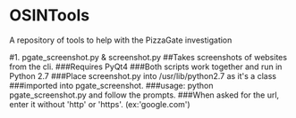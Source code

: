 # OSINTools
A repository of tools to help with the PizzaGate investigation



#1. pgate_screenshot.py & screenshot.py
##Takes screenshots of websites from the cli.
###Requires PyQt4
###Both scripts work together and run in Python 2.7 
###Place screenshot.py into /usr/lib/python2.7 as it's a class 
###imported into pgate_screenshot.
###usage: python pgate_screenshot.py and follow the prompts.
###When asked for the url, enter it without 'http' or 'https'. (ex:'google.com')
